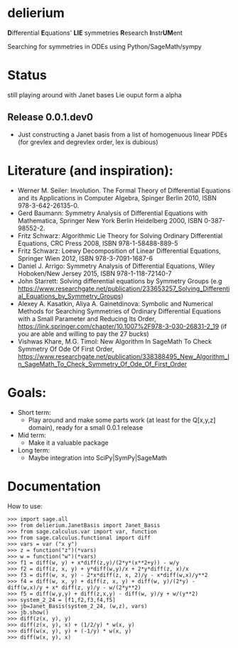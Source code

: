# delierium
<b>D</b>ifferential <b>E</b>quations' <b>LIE</b> symmetries <b>R</b>esearch <b>I</b>nstr<b>UM</b>ent

Searching for symmetries in ODEs using Python/SageMath/sympy

# Status

still playing around with Janet bases
Lie ouput form a alpha

## Release 0.0.1.dev0

* Just constructing a Janet basis from a list of homogenuous linear PDEs (for grevlex and degrevlex order,
lex is dubious)


# Literature (and inspiration):
* Werner M. Seiler: Involution. The Formal Theory of Differential Equations and its Applications in Computer Algebra, Spinger Berlin 2010, ISBN 978-3-642-26135-0.
* Gerd Baumann: Symmetry Analysis of Differential Equations with Mathematica, Springer New York Berlin Heidelberg 2000, ISBN 0-387-98552-2.
* Fritz Schwarz: Algorithmic Lie Theory for Solving Ordinary Differential Equations, CRC Press 2008, ISBN 978-1-58488-889-5
* Fritz Schwarz: Loewy Decomposition of Linear Differential Equations, Springer Wien 2012, ISBN 978-3-7091-1687-6
* Daniel J. Arrigo: Symmetry Analysis of Differential Equations, Wiley Hoboken/New Jersey 2015, ISBN 978-1-118-72140-7
* John Starrett: Solving differential equations by Symmetry Groups  (e.g https://www.researchgate.net/publication/233653257_Solving_Differential_Equations_by_Symmetry_Groups)
* Alexey A. Kasatkin, Aliya A. Gainetdinova: Symbolic and Numerical Methods for Searching Symmetries of Ordinary Differential Equations with a Small Parameter and Reducing Its Order, https://link.springer.com/chapter/10.1007%2F978-3-030-26831-2_19 (if you are able and willing to pay the 27 bucks)
* Vishwas Khare, M.G. Timol: New Algorithm In SageMath To Check Symmetry Of Ode Of First Order, https://www.researchgate.net/publication/338388495_New_Algorithm_In_SageMath_To_Check_Symmetry_Of_Ode_Of_First_Order

# Goals:

* Short term:
    * Play around and make some parts work (at least for the Q[x,y,z] domain), ready for a small 0.0.1 release
* Mid term:
    * Make it a valuable package
* Long term:
    * Maybe integration into SciPy|SymPy|SageMath



# Documentation

How to use:

    >>> import sage.all
    >>> from delierium.JanetBasis import Janet_Basis
    >>> from sage.calculus.var import var, function
    >>> from sage.calculus.functional import diff
    >>> vars = var ("x y")
    >>> z = function("z")(*vars)
    >>> w = function("w")(*vars)
    >>> f1 = diff(w, y) + x*diff(z,y)/(2*y*(x**2+y)) - w/y
    >>> f2 = diff(z, x, y) + y*diff(w,y)/x + 2*y*diff(z, x)/x
    >>> f3 = diff(w, x, y) - 2*x*diff(z, x, 2)/y - x*diff(w,x)/y**2
    >>> f4 = diff(w, x, y) + diff(z, x, y) + diff(w, y)/(2*y) - diff(w,x)/y + x* diff(z, y)/y - w/(2*y**2)
    >>> f5 = diff(w,y,y) + diff(z,x,y) - diff(w, y)/y + w/(y**2)
    >>> system_2_24 = [f1,f2,f3,f4,f5]
    >>> jb=Janet_Basis(system_2_24, (w,z), vars)
    >>> jb.show()
    >>> diff(z(x, y), y)
    >>> diff(z(x, y), x) + (1/2/y) * w(x, y)
    >>> diff(w(x, y), y) + (-1/y) * w(x, y)
    >>> diff(w(x, y), x)
